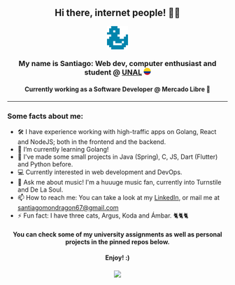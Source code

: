 **<h2 align='center'>Hi there, internet people! 👋🏾</h1>**

<p align="center">
  <img width=48 align='center' src='./images/logo.png'>
</p>

<h3 align='center'>My name is Santiago: Web dev, computer enthusiast and student @ <a target='_blank' rel="noopener noreferrer" href='https://unal.edu.co'>UNAL</a> <img width=16 src='./images/flag.png'></h3>
<h4 align='center'>Currently working as a Software Developer @ Mercado Libre 💪</h3>

---

**<h3>Some facts about me:</h4>**

- 🛠 I have experience working with high-traffic apps on Golang, React and NodeJS; both in the frontend and the backend.
- 🌱 I’m currently learning Golang!
- 🌠 I've made some small projects in Java (Spring), C, JS, Dart (Flutter) and Python before.
- 💻 Currently interested in web development and DevOps.
- 💬 Ask me about music! I'm a huuuge music fan, currently into Turnstile and De La Soul.
- 📫 How to reach me: You can take a look at my [LinkedIn](https://www.linkedin.com/in/smondragong), or mail me at santiagomondragon67@gmail.com
- ⚡ Fun fact: I have three cats, Argus, Koda and Ámbar. 🐈🐈🐈

**<h4 align="center">You can check some of my university assignments as well as personal projects in the pinned repos below.</h4>**

**<h4 align="center">Enjoy! :)</h4>**

<p align="center">
  <img align='center' src='https://gpvc.arturio.dev/smg5284'>
</p>
